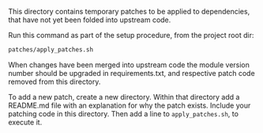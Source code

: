 This directory contains temporary patches to be applied to dependencies, that
have not yet been folded into upstream code.

Run this command as part of the setup procedure, from the project root dir:

``` bash
patches/apply_patches.sh
```

When changes have been merged into upstream code the module version number
should be upgraded in requirements.txt, and respective patch code removed from
this directory.

To add a new patch, create a new directory. Within that directory add a
README.md file with an explanation for why the patch exists. Include your patching
code in this directory. Then add a line to `apply_patches.sh`, to execute it.
